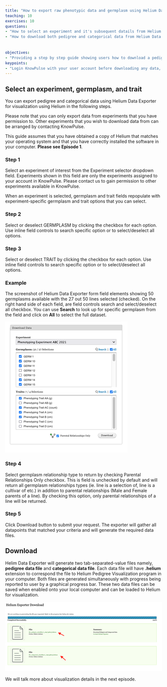 ```yaml
---
title: "How to export raw phenotypic data and germplasm using Helium Data Exporter"
teaching: 10
exercises: 10
questions:
- "How to select an experiment and it's subsequent datails from Helium Data Exporter?"
- "How to download both pedigree and categorical data from Helium Data Exporter?"


objectives:
- "Providing a step by step guide showing users how to download a pedigree file and a categorical file from an experiment of interest from KnowPulse."
keypoints:
- "Login KnowPulse with your user account before downloading any data, you can only download experimental data from your registered experiment."
---
```

## Select an experiment, germplasm, and trait

You can export pedigree and categorical data using Helium Data Exporter for visualization using Helium in the following steps.

Please note that you can only export data from experiments that you have permission to. Other experiments that you wish to download data from can be arranged by contacting KnowPulse.

This guide assumes that you have obtained a copy of Helium that matches your operating system and that you have correctly installed the software in your computer. **Please see Episode 1**.

### Step 1 
Select an experiment of interest from the Experiment selector dropdown field. Experiments shown in this field are only the experiments assigned to your account in KnowPulse. Please contact us to gain permission to other experiments available in KnowPulse.

When an experiment is selected, germplasm and trait fields repopulate with experiment-specific germplasm and trait options that you can select.

### Step 2
Select or deselect GERMPLASM by clicking the checkbox for each option. Use inline field controls to search specific option or to select/deselect all options.

### Step 3
Select or deselect TRAIT by clicking the checkbox for each option. Use inline field controls to search specific option or to select/deselect all options.

### Example 
The screenshot of Helium Data Exporter form field elements showing 50 germplasms available with the 27 out 50 lines selected (checked). On the right hand side of each field, are field controls search and select/deselect all checkbox. You can use **Search** to look up for specific germplasm from the field and click on **All** to select the full dataset.

![Screenshot of main code listing](../fig/helium-exporter-11.png)

### Step 4
Select germplasm relationship type to return by checking Parental Relationships Only checkbox. This is field is unchecked by default and will return all germplasm relationships types (ie. line is a selection of, line is a cultivar of etc.) in addition to parental relationships (Male and Female parents of a line). By checking this option, only parental relationships of a line will be returned.

### Step 5 
Click Download button to submit your request. The exporter will gather all datapoints that matched your criteria and will generate the required data files.

## Download

Helim Data Exporter will generate two tab-separated-value files namely, **pedigree data file** and **categorical data file**. Each data file will have **.helium** extension to correspond the file to Helium Pedigree Visualization program in your computer. Both files are generated simultaneously with progress being reported to user by a graphical progress bar. These two data files can be saved when enabled onto your local computer and can be loaded to Helium for visualization.

![Screenshot of main code listing](../fig/helium-exporter-3.png)

We will talk more about visualization details in the next episode.
